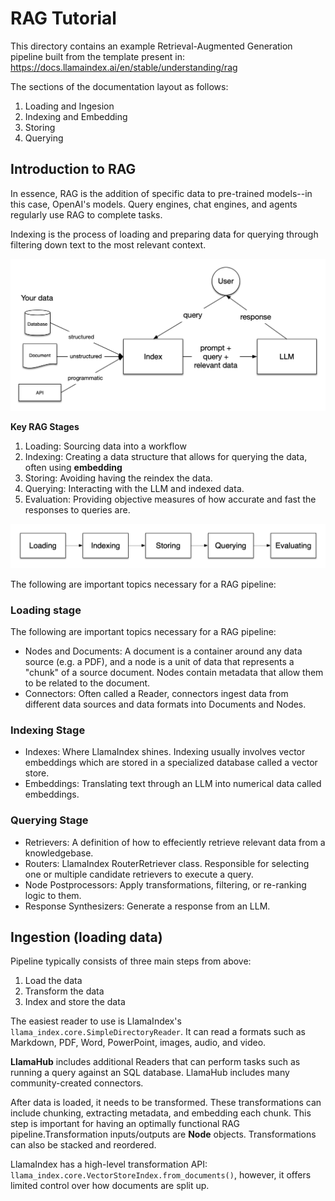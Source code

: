 # RAG Tutorial
This directory contains an example Retrieval-Augmented Generation pipeline built from the template present in: https://docs.llamaindex.ai/en/stable/understanding/rag

The sections of the documentation layout as follows:
1. Loading and Ingesion
2. Indexing and Embedding
3. Storing
4. Querying

## Introduction to RAG
In essence, RAG is the addition of specific data to pre-trained models--in this case, OpenAI's models. Query engines, chat engines, and agents regularly use RAG to complete tasks.

Indexing is the process of loading and preparing data for querying through filtering down text to the most relevant context.

![basic_rag](images/basic_rag.png)

**Key RAG Stages**
1. Loading: Sourcing data into a workflow
2. Indexing: Creating a data structure that allows for querying the data, often using **embedding**
3. Storing: Avoiding having the reindex the data.
4. Querying: Interacting with the LLM and indexed data.
5. Evaluation: Providing objective measures of how accurate and fast the responses to queries are.

![stages](images/stages.png)

The following are important topics necessary for a RAG pipeline:

### Loading stage
The following are important topics necessary for a RAG pipeline:
- Nodes and Documents: A document is a container around any data source (e.g. a PDF), and a node is a unit of data that represents a "chunk" of a source document. Nodes contain metadata that allow them to be related to the document.
- Connectors: Often called a Reader, connectors ingest data from different data sources and data formats into Documents and Nodes.

### Indexing Stage
- Indexes: Where LlamaIndex shines. Indexing usually involves vector embeddings which are stored in a specialized database called a vector store.
- Embeddings: Translating text through an LLM into numerical data called embeddings.

### Querying Stage
- Retrievers: A definition of how to effeciently retrieve relevant data from a knowledgebase.
- Routers: LlamaIndex RouterRetriever class. Responsible for selecting one or multiple candidate retrievers to execute a query.
- Node Postprocessors: Apply transformations, filtering, or re-ranking logic to them.
- Response Synthesizers: Generate a response from an LLM.

## Ingestion (loading data)
Pipeline typically consists of three main steps from above:
1. Load the data
2. Transform the data
3. Index and store the data

The easiest reader to use is LlamaIndex's `llama_index.core.SimpleDirectoryReader`. It can read a formats such as Markdown, PDF, Word, PowerPoint, images, audio, and video.

**LlamaHub** includes additional Readers that can perform tasks such as running a query against an SQL database. LlamaHub includes many community-created connectors.

After data is loaded, it needs to be transformed. These transformations can include chunking, extracting metadata, and embedding each chunk. This step is important for having an optimally functional RAG pipeline.Transformation inputs/outputs are **Node** objects. Transformations can also be stacked and reordered. 

LlamaIndex has a high-level transformation API: `llama_index.core.VectorStoreIndex.from_documents()`, however, it offers limited control over how documents are split up.
